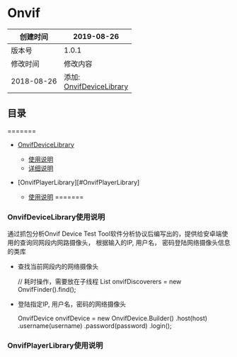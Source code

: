 Onvif
======

创建时间 | 2019-08-26 | 
--- | --- 
版本号 | 1.0.1
修改时间 | 修改内容
2018-08-26 | 添加:<br/>[OnvifDeviceLibrary](#OnvifDeviceLibrary)

## <span id="目录">目录</span>
=======

* [OnvifDeviceLibrary](#)
	* [使用说明](#OnvifDeviceLibrary使用说明)
	* [详细说明](OnvifDeviceLibrary/README.md)

* [OnvifPlayerLibrary][#OnvifPlayerLibrary]
    * [使用说明](#OnvifPlayerLibrary使用说明)
=======


### <span id="OnvifDeviceLibrary使用说明">OnvifDeviceLibrary使用说明</span>

通过抓包分析Onvif Device Test Tool软件分析协议后编写出的，提供给安卓端使用的查询同网段内网路摄像头， 根据输入的IP, 用户名， 密码登陆网络摄像头信息的类库

* 查找当前网段内的网络摄像头
        

    // 耗时操作，需要放在子线程
    List<OnvifDiscoverer> onvifDiscoverers = new OnvifFinder().find();

* 登陆指定IP, 用户名，密码的网络摄像头


    OnvifDevice onvifDevice = new OnvifDevice.Builder()
                    .host(host)
                    .username(username)
                    .password(password)
                    .login();

### <span id="OnvifPlayerLibrary使用说明">OnvifPlayerLibrary使用说明</span>


